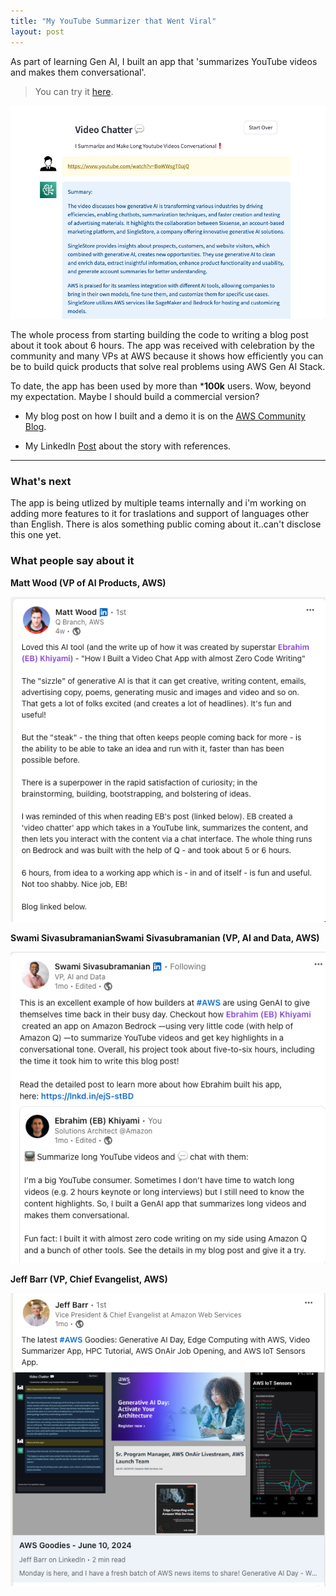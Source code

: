 ```yaml
---
title: "My YouTube Summarizer that Went Viral"
layout: post
---
```


As part of learning Gen AI, I built an app that 'summarizes YouTube videos and makes them conversational'.

> You can try it [here](#).

![Video Chat App](/assets/video-chat.png) 

The whole process from starting building the code to writing a blog post about it took about 6 hours. The app was received with celebration by the community and many VPs at AWS because it shows how efficiently you can be to build quick products that solve real problems using AWS Gen AI Stack.

To date, the app has been used by more than ***100k** users. Wow, beyond my expectation. Maybe I should build a commercial version?

- My blog post on how I built and a demo it is on the [AWS Community Blog](https://community.aws/content/2hPtf0UuIXSLqJk5MKolbOoA7Qv/how-i-built-a-video-chatter-app-with-almost-zero-code?lang=en).

- My LinkedIn [Post](https://www.linkedin.com/in/eb-khiyami/recent-activity/all/) about the story with references.

***

### What's next

The app is being utlized by multiple teams internally and i'm working on adding more features to it for traslations and support of languages other than English. There is alos something public coming about it..can't disclose this one yet. 

### What people say about it

**Matt Wood (VP of AI Products, AWS)**

![Video Chat App](/assets/video-chat-matt.png) 

**Swami SivasubramanianSwami Sivasubramanian (VP, AI and Data, AWS)**

![Video Chat App](/assets/video-chat-swami.png) 

**Jeff Barr (VP, Chief Evangelist, AWS)**

![Video Chat App](/assets/video-chat-jeff.png)